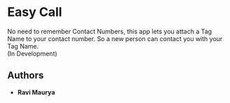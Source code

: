 # Easy Call
No need to remember Contact Numbers, this app lets you attach a Tag Name to your contact number. So a new person can contact you with your Tag Name.<br />
(In Development)

## Authors

- **Ravi Maurya**